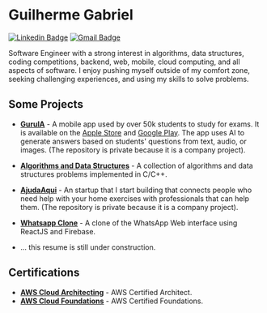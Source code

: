 # Guilherme Gabriel

[![Linkedin Badge](https://img.shields.io/badge/-Guilherme%20Gabriel-00875f?style=flat-square&logo=Linkedin&logoColor=white&link=https://www.linkedin.com/in/guilhermegabr/)](https://www.linkedin.com/in/guilhermegabr/) 
[![Gmail Badge](https://img.shields.io/badge/-guilhermegf005@gmail.com-00875f?style=flat-square&logo=Gmail&logoColor=white&link=mailto:guilhermegf005@gmail.com)](mailto:guilhermegf005@gmail.com)

Software Engineer with a strong interest in algorithms, data structures, coding competitions, backend, web, mobile, cloud computing, and all aspects of software. I enjoy pushing myself outside of my comfort zone, seeking challenging experiences, and using my skills to solve problems.

## Some Projects

- [**GuruIA**](https://play.google.com/store/apps/details?id=com.guruia) - A mobile app used by over 50k students to study for exams. It is available on the [Apple Store](https://apps.apple.com/br/app/guru-ia/id6469240984) and [Google Play](https://play.google.com/store/apps/details?id=com.guruia). The app uses AI to generate answers based on students' questions from text, audio, or images. (The repository is private because it is a company project).

- [**Algorithms and Data Structures**](https://github.com/GuilhermeGabriel/competitive-programming "Algorithms and Data Structures") - A collection of algorithms and data structures problems implemented in C/C++.

- [**AjudaAqui**](https://ajudaaqui.net/) - An startup that I start building that connects people who need help with your home exercises with professionals that can help them. (The repository is private because it is a company project).
- [**Whatsapp Clone**](https://github.com/GuilhermeGabriel/whats-web-gui) - A clone of the WhatsApp Web interface using ReactJS and Firebase.

- ... this resume is still under construction.


## Certifications
- [**AWS Cloud Architecting**](https://www.credly.com/badges/4a4289fa-0f1e-48f4-b291-f1ffafff631d) - AWS Certified Architect.
- [**AWS Cloud Foundations**](https://www.credly.com/badges/5044d788-bb0b-4246-a34b-5c709a917f77) - AWS Certified Foundations.
